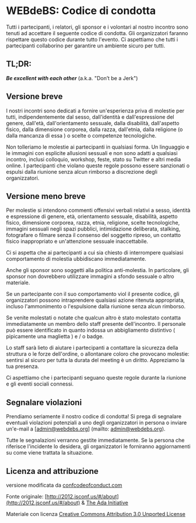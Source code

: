 # WEBdeBS: Codice di condotta

Tutti i partecipanti, i relatori, gli sponsor e i volontari al nostro incontro sono tenuti ad accettare il seguente codice di condotta. Gli organizzatori faranno rispettare questo codice durante tutto l'evento. Ci aspettiamo che tutti i partecipanti collaborino per garantire un ambiente sicuro per tutti.

## TL;DR:

***Be excellent with each other*** (a.k.a. "Don’t be a Jerk")

## Versione breve

I nostri incontri sono dedicati a fornire un'esperienza priva di molestie per tutti, indipendentemente dal sesso, dall'identità e dall'espressione del genere, dall'età, dall'orientamento sessuale, dalla disabilità, dall'aspetto fisico, dalla dimensione corporea, dalla razza, dall'etnia, dalla religione (o dalla mancanza di essa ) o scelte o competenze tecnologiche.

Non tolleriamo le molestie ai partecipanti in qualsiasi forma. Un linguaggio  e le immagini con esplicite allusioni sessuali e non sono adatti a qualsiasi incontro, inclusi colloquio, workshop, feste, stato su Twitter e altri media online. I partecipanti che violano queste regole possono essere sanzionati o espulsi dalla riunione senza alcun rimborso a discrezione degli organizzatori.

## Versione meno breve

Per  molestie si intendono commenti offensivi verbali relativi a sesso, identità e espressione di genere, età, orientamento sessuale, disabilità, aspetto fisico, dimensione corporea, razza, etnia, religione, scelte tecnologiche, immagini sessuali negli spazi pubblici, intimidazione deliberata, stalking,   fotografare o filmare senza il consenso del soggetto ripreso, un contatto fisico inappropriato e un'attenzione sessuale inaccettabile.

Ci si aspetta che ai partecipanti a cui sia chiesto di interrompere qualsiasi comportamento di molestia ubbidiscano immediatamente.

Anche gli sponsor sono soggetti alla politica anti-molestia. In particolare, gli sponsor non dovrebbero utilizzare immagini a sfondo sessuale o altro materiale. 

Se un partecipante con il suo comportamento viol il presente codice, gli organizzatori possono intraprendere qualsiasi azione ritenuta appropriata, incluso l'ammonimento o l'espulsione dalla riunione senza alcun rimborso.

Se venite molestati o notate che qualcun altro è stato molestato contatta immediatamente un membro dello staff presente dell'incontro. Il personale può essere identificato in quanto indossa un abbigliamento distintivo ( pipicamente una maglietta ) e / o badge.

Lo staff sarà lieto di aiutare i partecipanti a contattare la sicurezza della struttura o le forze dell'ordine,  o allontanare coloro che provocano molestie:  sentirsi al sicuro per tutta la durata del meeting è un diritto. Appreziamo la tua presenza.

Ci aspettiamo che i partecipanti seguano queste regole durante la riunione e gli eventi sociali connessi.

## Segnalare violazioni

Prendiamo seriamente il nostro codice di condotta! Si prega di segnalare eventuali violazioni potenziali a uno degli organizzatori in persona o inviare un'e-mail a [admin@webdebs.org] (mailto: admin@webdebs.org).

Tutte le segnalazioni verranno gestite immediatamente. Se la persona che riferisce l'incidente lo desidera, gli organizzatori le forniranno aggiornamenti su come viene trattata la situazione.

## Licenza and attribuzione

versione modificata da [confcodeofconduct.com](confcodeofconduct.com)

Fonte originale: [http://2012.jsconf.us/#/about](http://2012.jsconf.us/#/about) & [The Ada Initiative](http://geekfeminism.wikia.com/wiki/Conference_anti-harassment/Policy)

Materiale con licenza [Creative Commons Attribution 3.0 Unported License](http://creativecommons.org/licenses/by/3.0/deed.en_US)